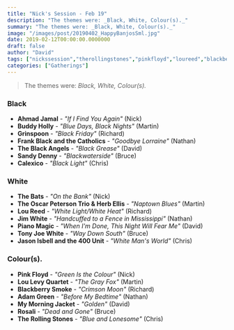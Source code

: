 ```yaml
---
title: "Nick's Session - Feb 19"
description: "The themes were: _Black, White, Colour(s)._"
summary: "The themes were: _Black, White, Colour(s)._"
image: "/images/post/20190402_HappyBanjosSml.jpg"
date: 2019-02-12T00:00:00.0000000
draft: false
author: "David"
tags: ["nickssession","therollingstones","pinkfloyd","loureed","blackberrysmoke","tonyjoewhite","calexico","sandydenny","jasonisbell","jimwhite","theblackangels","mymorningjacket","thebats","grinspoon","pianomagic","oscarpeterson","rosali","herbellis","adamgreen","ahmadjamal","buddyholly","loulevyquartet","frankblackandthecatholics"]
categories: ["Gatherings"]
---
```

> The themes were: _Black, White, Colour(s)._
### Black
- **Ahmad Jamal** - _"If I Find You Again"_ (Nick)
- **Buddy Holly** - _"Blue Days, Black Nights"_ (Martin)
- **Grinspoon** - _"Black Friday"_ (Richard)
- **Frank Black and the Catholics** - _"Goodbye Lorraine"_ (Nathan)
- **The Black Angels** - _"Black Grease"_ (David)
- **Sandy Denny** - _"Blackwaterside"_ (Bruce)
- **Calexico** - _"Black Light"_ (Chris)
### White
- **The Bats** - _"On the Bank"_ (Nick)
- **The Oscar Peterson Trio & Herb Ellis** - _"Naptown Blues"_ (Martin)
- **Lou Reed** - _"White Light/White Heat"_ (Richard)
- **Jim White** - _"Handcuffed to a Fence in Mississippi"_ (Nathan)
- **Piano Magic** - _"When I'm Done, This Night Will Fear Me"_ (David)
- **Tony Joe White** - _"Way Down South"_ (Bruce)
- **Jason Isbell and the 400 Unit** - _"White Man's World"_ (Chris)
### Colour(s).
- **Pink Floyd** - _"Green Is the Colour"_ (Nick)
- **Lou Levy Quartet** - _"The Gray Fox"_ (Martin)
- **Blackberry Smoke** - _"Crimson Moon"_ (Richard)
- **Adam Green** - _"Before My Bedtime"_ (Nathan)
- **My Morning Jacket** - _"Golden"_ (David)
- **Rosali** - _"Dead and Gone"_ (Bruce)
- **The Rolling Stones** - _"Blue and Lonesome"_ (Chris)
